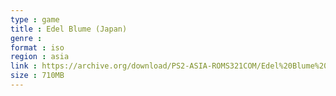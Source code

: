 ```yaml
---
type : game
title : Edel Blume (Japan)
genre : 
format : iso
region : asia
link : https://archive.org/download/PS2-ASIA-ROMS321COM/Edel%20Blume%20%28Japan%29.7z
size : 710MB
---
```

